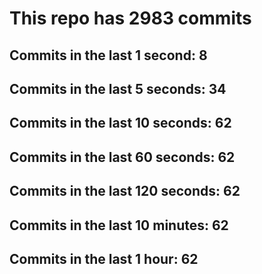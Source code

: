 # This repo has 2983 commits

## Commits in the last 1 second: 8
## Commits in the last 5 seconds: 34
## Commits in the last 10 seconds: 62
## Commits in the last 60 seconds: 62
## Commits in the last 120 seconds: 62
## Commits in the last 10 minutes: 62
## Commits in the last 1 hour: 62
